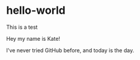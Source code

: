 # hello-world
This is a test

Hey my name is Kate!

I've never tried GitHub before, and today is the day.
